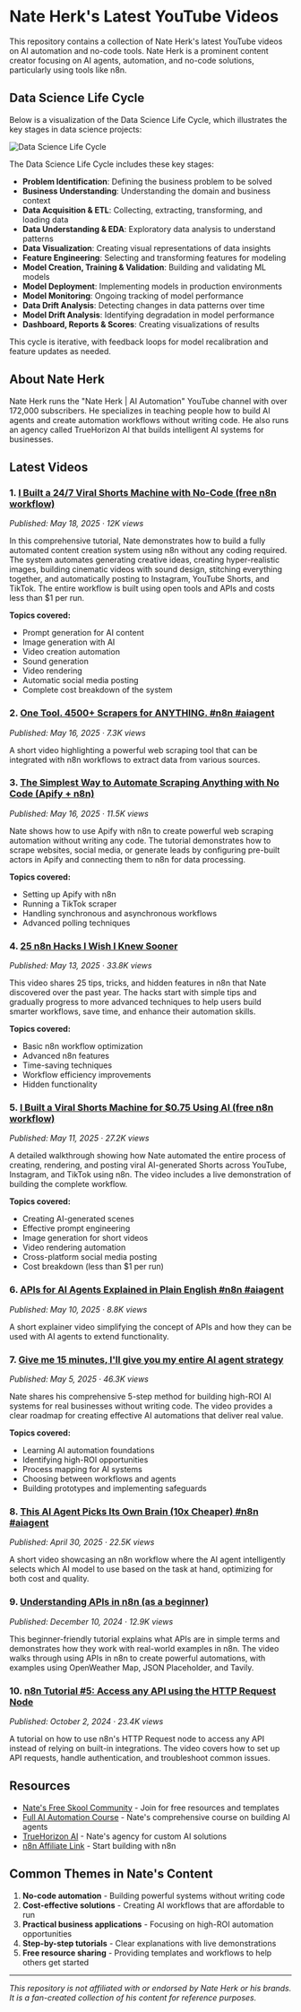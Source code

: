 # Nate Herk's Latest YouTube Videos

This repository contains a collection of Nate Herk's latest YouTube videos on AI automation and no-code tools. Nate Herk is a prominent content creator focusing on AI agents, automation, and no-code solutions, particularly using tools like n8n.

## Data Science Life Cycle

Below is a visualization of the Data Science Life Cycle, which illustrates the key stages in data science projects:

![Data Science Life Cycle](data_science_life_cycle.png)

The Data Science Life Cycle includes these key stages:
- **Problem Identification**: Defining the business problem to be solved
- **Business Understanding**: Understanding the domain and business context
- **Data Acquisition & ETL**: Collecting, extracting, transforming, and loading data
- **Data Understanding & EDA**: Exploratory data analysis to understand patterns
- **Data Visualization**: Creating visual representations of data insights
- **Feature Engineering**: Selecting and transforming features for modeling
- **Model Creation, Training & Validation**: Building and validating ML models
- **Model Deployment**: Implementing models in production environments
- **Model Monitoring**: Ongoing tracking of model performance
- **Data Drift Analysis**: Detecting changes in data patterns over time
- **Model Drift Analysis**: Identifying degradation in model performance
- **Dashboard, Reports & Scores**: Creating visualizations of results

This cycle is iterative, with feedback loops for model recalibration and feature updates as needed.

## About Nate Herk

Nate Herk runs the "Nate Herk | AI Automation" YouTube channel with over 172,000 subscribers. He specializes in teaching people how to build AI agents and create automation workflows without writing code. He also runs an agency called TrueHorizon AI that builds intelligent AI systems for businesses.

## Latest Videos

### 1. [I Built a 24/7 Viral Shorts Machine with No-Code (free n8n workflow)](https://www.youtube.com/watch?v=BcfjIBd49C8)
*Published: May 18, 2025 · 12K views*

In this comprehensive tutorial, Nate demonstrates how to build a fully automated content creation system using n8n without any coding required. The system automates generating creative ideas, creating hyper-realistic images, building cinematic videos with sound design, stitching everything together, and automatically posting to Instagram, YouTube Shorts, and TikTok. The entire workflow is built using open tools and APIs and costs less than $1 per run.

**Topics covered:**
- Prompt generation for AI content
- Image generation with AI
- Video creation automation
- Sound generation
- Video rendering
- Automatic social media posting
- Complete cost breakdown of the system

### 2. [One Tool. 4500+ Scrapers for ANYTHING. #n8n #aiagent](https://www.youtube.com/watch?v=LveqzSr3WMQ)
*Published: May 16, 2025 · 7.3K views*

A short video highlighting a powerful web scraping tool that can be integrated with n8n workflows to extract data from various sources.

### 3. [The Simplest Way to Automate Scraping Anything with No Code (Apify + n8n)](https://www.youtube.com/watch?v=gZ_RLC25gCw)
*Published: May 16, 2025 · 11.5K views*

Nate shows how to use Apify with n8n to create powerful web scraping automation without writing any code. The tutorial demonstrates how to scrape websites, social media, or generate leads by configuring pre-built actors in Apify and connecting them to n8n for data processing.

**Topics covered:**
- Setting up Apify with n8n
- Running a TikTok scraper
- Handling synchronous and asynchronous workflows
- Advanced polling techniques

### 4. [25 n8n Hacks I Wish I Knew Sooner](https://www.youtube.com/watch?v=zMy5yoA-ub8)
*Published: May 13, 2025 · 33.8K views*

This video shares 25 tips, tricks, and hidden features in n8n that Nate discovered over the past year. The hacks start with simple tips and gradually progress to more advanced techniques to help users build smarter workflows, save time, and enhance their automation skills.

**Topics covered:**
- Basic n8n workflow optimization
- Advanced n8n features
- Time-saving techniques
- Workflow efficiency improvements
- Hidden functionality

### 5. [I Built a Viral Shorts Machine for $0.75 Using AI (free n8n workflow)](https://www.youtube.com/watch?v=jkEEVYFzT1U)
*Published: May 11, 2025 · 27.2K views*

A detailed walkthrough showing how Nate automated the entire process of creating, rendering, and posting viral AI-generated Shorts across YouTube, Instagram, and TikTok using n8n. The video includes a live demonstration of building the complete workflow.

**Topics covered:**
- Creating AI-generated scenes
- Effective prompt engineering
- Image generation for short videos
- Video rendering automation
- Cross-platform social media posting
- Cost breakdown (less than $1 per run)

### 6. [APIs for AI Agents Explained in Plain English #n8n #aiagent](https://www.youtube.com/watch?v=xyJrziB4jc4)
*Published: May 10, 2025 · 8.8K views*

A short explainer video simplifying the concept of APIs and how they can be used with AI agents to extend functionality.

### 7. [Give me 15 minutes, I'll give you my entire AI agent strategy](https://www.youtube.com/watch?v=Nj9yzBp14EM)
*Published: May 5, 2025 · 46.3K views*

Nate shares his comprehensive 5-step method for building high-ROI AI systems for real businesses without writing code. The video provides a clear roadmap for creating effective AI automations that deliver real value.

**Topics covered:**
- Learning AI automation foundations
- Identifying high-ROI opportunities
- Process mapping for AI systems
- Choosing between workflows and agents
- Building prototypes and implementing safeguards

### 8. [This AI Agent Picks Its Own Brain (10x Cheaper) #n8n #aiagent](https://www.youtube.com/watch?v=XPB0OxPJ5g0)
*Published: April 30, 2025 · 22.5K views*

A short video showcasing an n8n workflow where the AI agent intelligently selects which AI model to use based on the task at hand, optimizing for both cost and quality.

### 9. [Understanding APIs in n8n (as a beginner)](https://www.youtube.com/watch?v=ju9xk_QX990)
*Published: December 10, 2024 · 12.9K views*

This beginner-friendly tutorial explains what APIs are in simple terms and demonstrates how they work with real-world examples in n8n. The video walks through using APIs in n8n to create powerful automations, with examples using OpenWeather Map, JSON Placeholder, and Tavily.

### 10. [n8n Tutorial #5: Access any API using the HTTP Request Node](https://www.youtube.com/watch?v=4Ac5LlxNS8M)
*Published: October 2, 2024 · 23.4K views*

A tutorial on how to use n8n's HTTP Request node to access any API instead of relying on built-in integrations. The video covers how to set up API requests, handle authentication, and troubleshoot common issues.

## Resources

- [Nate's Free Skool Community](https://www.skool.com/ai-automation-simplified) - Join for free resources and templates
- [Full AI Automation Course](https://www.skool.com/ai-automation-simplified/sales) - Nate's comprehensive course on building AI agents
- [TrueHorizon AI](https://truehorizon.ai/) - Nate's agency for custom AI solutions
- [n8n Affiliate Link](https://n8n.partnerlinks.io/22crlu8afq5r) - Start building with n8n

## Common Themes in Nate's Content

1. **No-code automation** - Building powerful systems without writing code
2. **Cost-effective solutions** - Creating AI workflows that are affordable to run
3. **Practical business applications** - Focusing on high-ROI automation opportunities
4. **Step-by-step tutorials** - Clear explanations with live demonstrations
5. **Free resource sharing** - Providing templates and workflows to help others get started

---

*This repository is not affiliated with or endorsed by Nate Herk or his brands. It is a fan-created collection of his content for reference purposes.*